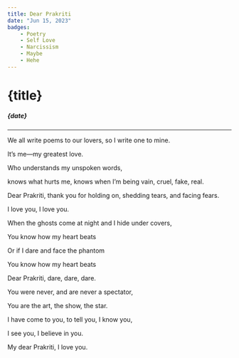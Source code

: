 ```yaml
---
title: Dear Prakriti
date: "Jun 15, 2023"
badges:
    - Poetry
    - Self Love
    - Narcissism
    - Maybe
    - Hehe
---
```


# {title}

##### {date}

<hr>
We all write poems to our lovers, so I write one to mine.

It’s me—my greatest love.

Who understands my unspoken words,

knows what hurts me, knows when I’m being vain, cruel, fake, real.

Dear Prakriti, thank you for holding on, shedding tears, and facing fears.

I love you, I love you.

When the ghosts come at night and I hide under covers,

You know how my heart beats

Or if I dare and face the phantom

You know how my heart beats

Dear Prakriti, dare, dare, dare.

You were never, and are never a spectator,

You are the art, the show, the star.

I have come to you, to tell you, I know you,

I see you, I believe in you.

My dear Prakriti, I love you.

